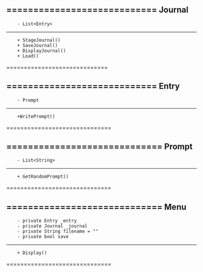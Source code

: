 ============================
            Journal
----------------------------
        - List<Entry> 
-----------------------------
        + StageJournal()
        + SaveJournal()
        + DisplayJournal()
        + Load()
=============================
            
============================
        Entry
-----------------------------
        - Prompt 
------------------------------
        +WritePrompt()
==============================

=============================
            Prompt
-----------------------------
        - List<String>
------------------------------
        + GetRandomPrompt()
==============================

=============================
            Menu
-----------------------------
        - private Entry _entry
        - private Journal _journal
        - private String filename = ""
        - private bool save
------------------------------
        + Display()
==============================
